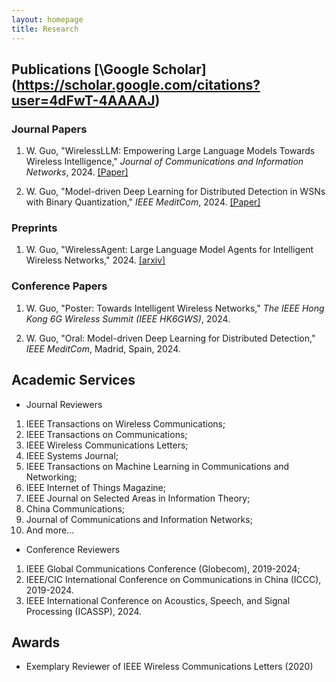 ```yaml
---
layout: homepage
title: Research
---
```


## Publications [\Google Scholar\](https://scholar.google.com/citations?user=4dFwT-4AAAAJ)

### Journal Papers

1. W. Guo, "WirelessLLM: Empowering Large Language Models Towards Wireless Intelligence," *Journal of Communications and Information Networks*, 2024. [\[Paper\]](https://ieeexplore.ieee.org/document/10582827)

2. W. Guo, "Model-driven Deep Learning for Distributed Detection in WSNs with Binary Quantization," *IEEE MeditCom*, 2024. [\[Paper\]](https://ieeexplore.ieee.org/abstract/document/10621336)

### Preprints

1. W. Guo, "WirelessAgent: Large Language Model Agents for Intelligent Wireless Networks," 2024. [\[arxiv\]](https://arxiv.org/abs/2409.07964)

### Conference Papers

1. W. Guo, "Poster: Towards Intelligent Wireless Networks," *The IEEE Hong Kong 6G Wireless Summit (IEEE HK6GWS)*, 2024.

2. W. Guo, "Oral: Model-driven Deep Learning for Distributed Detection," *IEEE MeditCom*, Madrid, Spain, 2024.

## Academic Services

- Journal Reviewers
1. IEEE Transactions on Wireless Communications; 
2. IEEE Transactions on Communications; 
3. IEEE Wireless Communications Letters; 
4. IEEE Systems Journal; 
5. IEEE Transactions on Machine Learning in Communications and Networking; 
6. IEEE Internet of Things Magazine; 
7. IEEE Journal on Selected Areas in Information Theory; 
8. China Communications; 
9. Journal of Communications and Information Networks;
10. And more...

- Conference Reviewers
1. IEEE Global Communications Conference (Globecom), 2019-2024; 
2. IEEE/CIC International Conference on Communications in China (ICCC), 2019-2024.
3. IEEE International Conference on Acoustics, Speech, and Signal Processing (ICASSP), 2024.

## Awards
- Exemplary Reviewer of IEEE Wireless Communications Letters (2020)